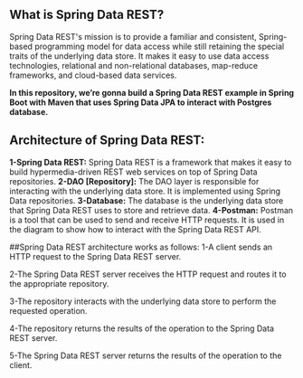 ## What is Spring Data REST?
Spring Data REST's mission is to provide a familiar and consistent, Spring-based programming model for data access while still retaining the special traits of the underlying data store.
It makes it easy to use data access technologies, relational and non-relational databases, map-reduce frameworks, and cloud-based data services.

**In this repository, we’re gonna build a Spring Data REST example in Spring Boot with Maven that uses Spring Data JPA to interact with Postgres database.**
## Architecture of Spring Data REST:
**1-Spring Data REST:** Spring Data REST is a framework that makes it easy to build hypermedia-driven REST web services on top of Spring Data repositories.
**2-DAO [Repository]:** The DAO layer is responsible for interacting with the underlying data store. It is implemented using Spring Data repositories.
**3-Database:** The database is the underlying data store that Spring Data REST uses to store and retrieve data.
**4-Postman:** Postman is a tool that can be used to send and receive HTTP requests. It is used in the diagram to show how to interact with the Spring Data REST API.

##Spring Data REST architecture works as follows:
1-A client sends an HTTP request to the Spring Data REST server.

2-The Spring Data REST server receives the HTTP request and routes it to the appropriate repository.

3-The repository interacts with the underlying data store to perform the requested operation.

4-The repository returns the results of the operation to the Spring Data REST server.

5-The Spring Data REST server returns the results of the operation to the client.
